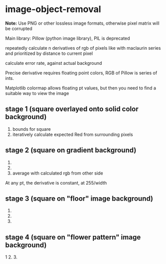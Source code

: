 # image-object-removal

**Note:** Use PNG or other lossless image formats, otherwise pixel matrix will be corrupted

Main library: Pillow (python image library), PIL is deprecated

repeatedly calculate n derivatives of rgb of pixels
like with maclaurin series and prioritized by distance to current pixel

calculate error rate, against actual background

Precise derivative requires floating point colors, RGB of Pillow is series of ints.

Matplotlib colormap allows floating pt values, but then you need to find a suitable way to view the image

## stage 1 (square overlayed onto solid color background)
1. bounds for square
2. iteratively calculate expected Red from surrounding pixels

## stage 2 (square on gradient background)
1.
2.
3. average with calculated rgb from other side

At any pt, the derivative is constant, at 255/width

## stage 3 (square on "floor" image background)
1.
2.
3.

## stage 4 (square on "flower pattern" image background)
1
2.
3.
